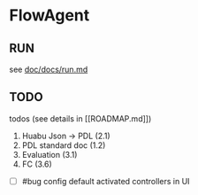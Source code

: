 # FlowAgent

## RUN
see [doc/docs/run.md](doc/docs/run.md)

## TODO

todos (see details in [[ROADMAP.md]])
1. Huabu Json -> PDL (2.1)
2. PDL standard doc (1.2)
3. Evaluation (3.1)
4. FC (3.6)


- [ ] #bug config default activated controllers in UI
